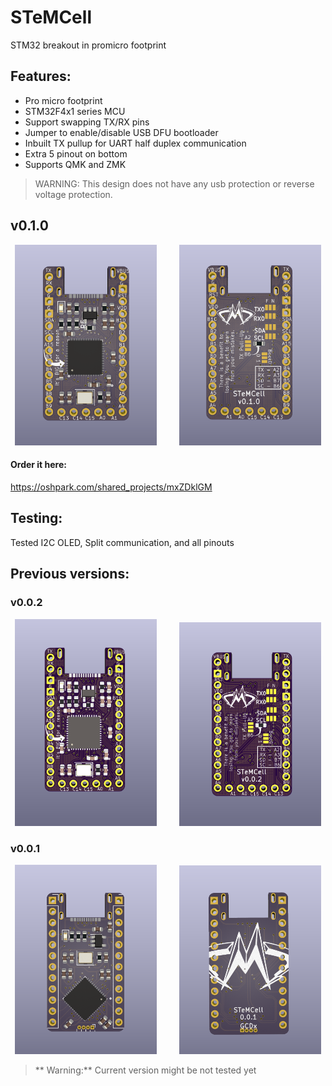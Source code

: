 # STeMCell
 STM32 breakout in promicro footprint


## Features:

* Pro micro footprint
* STM32F4x1 series MCU
* Support swapping TX/RX pins
* Jumper to enable/disable USB DFU bootloader
* Inbuilt TX pullup for UART half duplex communication
* Extra 5 pinout on bottom
* Supports QMK and ZMK


> WARNING:
> This design does not have any usb protection or reverse voltage protection.

## v0.1.0

<p align="center">
  <img alt="Front" src="images/v0.1.0_front.png" width="45%">
&nbsp; &nbsp; &nbsp; &nbsp;
  <img alt="Back" src="images/v0.1.0_back.png" width="45%">
</p>


#### Order it here:

https://oshpark.com/shared_projects/mxZDklGM


## Testing:

Tested I2C OLED, Split communication, and all pinouts


## Previous versions:


### v0.0.2

<p align="center">
  <img alt="Front" src="images/v0.0.2_front.png" width="45%">
&nbsp; &nbsp; &nbsp; &nbsp;
  <img alt="Back" src="images/v0.0.2_back.png" width="45%">
</p>


### v0.0.1

<p align="center">
  <img alt="Front" src="images/v0.0.1_front.png" width="45%">
&nbsp; &nbsp; &nbsp; &nbsp;
  <img alt="Back" src="images/v0.0.1_back.png" width="45%">
</p>

> ** Warning:**
> Current version might be not tested yet

